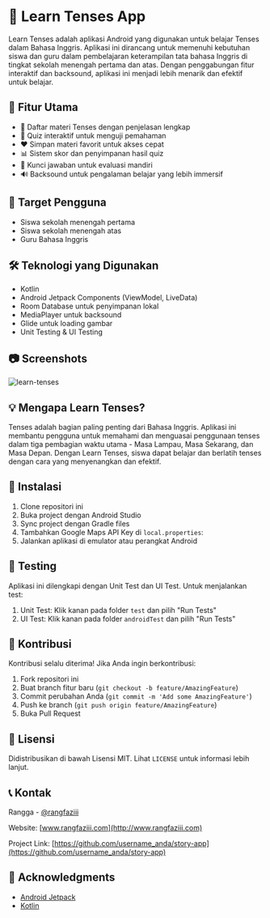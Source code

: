 # 📱 Learn Tenses App

Learn Tenses adalah aplikasi Android yang digunakan untuk belajar Tenses dalam Bahasa Inggris. Aplikasi ini dirancang untuk memenuhi kebutuhan siswa dan guru dalam pembelajaran keterampilan tata bahasa Inggris di tingkat sekolah menengah pertama dan atas. Dengan penggabungan fitur interaktif dan backsound, aplikasi ini menjadi lebih menarik dan efektif untuk belajar.

## 🌟 Fitur Utama

- 📖 Daftar materi Tenses dengan penjelasan lengkap
- 🧠 Quiz interaktif untuk menguji pemahaman
- ❤️ Simpan materi favorit untuk akses cepat
- 📊 Sistem skor dan penyimpanan hasil quiz
- 🔑 Kunci jawaban untuk evaluasi mandiri
- 🔊 Backsound untuk pengalaman belajar yang lebih immersif

## 🎯 Target Pengguna

- Siswa sekolah menengah pertama
- Siswa sekolah menengah atas
- Guru Bahasa Inggris

## 🛠️ Teknologi yang Digunakan

- Kotlin
- Android Jetpack Components (ViewModel, LiveData)
- Room Database untuk penyimpanan lokal
- MediaPlayer untuk backsound
- Glide untuk loading gambar
- Unit Testing & UI Testing

## 📷 Screenshots

![learn-tenses](https://github.com/user-attachments/assets/b42d9cf3-6d8f-4cdb-a249-b5bde73484f4)


## 💡 Mengapa Learn Tenses?

Tenses adalah bagian paling penting dari Bahasa Inggris. Aplikasi ini membantu pengguna untuk memahami dan menguasai penggunaan tenses dalam tiga pembagian waktu utama - Masa Lampau, Masa Sekarang, dan Masa Depan. Dengan Learn Tenses, siswa dapat belajar dan berlatih tenses dengan cara yang menyenangkan dan efektif.

## 🚀 Instalasi

1. Clone repositori ini
2. Buka project dengan Android Studio
3. Sync project dengan Gradle files
4. Tambahkan Google Maps API Key di `local.properties`:
5. Jalankan aplikasi di emulator atau perangkat Android

## 🧪 Testing

Aplikasi ini dilengkapi dengan Unit Test dan UI Test. Untuk menjalankan test:

1. Unit Test: Klik kanan pada folder `test` dan pilih "Run Tests"
2. UI Test: Klik kanan pada folder `androidTest` dan pilih "Run Tests"

## 🤝 Kontribusi

Kontribusi selalu diterima! Jika Anda ingin berkontribusi:

1. Fork repositori ini
2. Buat branch fitur baru (`git checkout -b feature/AmazingFeature`)
3. Commit perubahan Anda (`git commit -m 'Add some AmazingFeature'`)
4. Push ke branch (`git push origin feature/AmazingFeature`)
5. Buka Pull Request

## 📄 Lisensi

Didistribusikan di bawah Lisensi MIT. Lihat `LICENSE` untuk informasi lebih lanjut.

## 📞 Kontak

Rangga - [@rangfaziii](https://www.linkedin.com/in/rangfaziii/)

Website: [www.rangfaziii.com](http://www.rangfaziii.com)

Project Link: [https://github.com/username_anda/story-app](https://github.com/username_anda/story-app)

## 🙏 Acknowledgments

- [Android Jetpack](https://developer.android.com/jetpack)
- [Kotlin](https://kotlinlang.org/)
